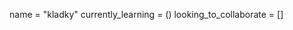 name = "kladky" 
currently_learning = ()
looking_to_collaborate = []


<!---
kjadky/kjadky is a ✨ special ✨ repository because its `README.md` (this file) appears on your GitHub profile.
You can click the Preview link to take a look at your changes.
--->
